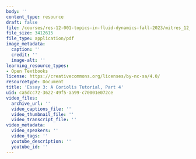 ```yaml
---
body: ''
content_type: resource
draft: false
file: /courses/res-12-001-topics-in-fluid-dynamics-fall-2023/mitres_12_001_f23_essay3_pt4.pdf
file_size: 3412615
file_type: application/pdf
image_metadata:
  caption: ''
  credit: ''
  image-alt: ''
learning_resource_types:
- Open Textbooks
license: https://creativecommons.org/licenses/by-nc-sa/4.0/
resourcetype: Document
title: 'Essay 3: A Coriolis Tutorial, Part 4'
uid: ca5dcc72-3622-49f5-aa99-c70001e072ce
video_files:
  archive_url: ''
  video_captions_file: ''
  video_thumbnail_file: ''
  video_transcript_file: ''
video_metadata:
  video_speakers: ''
  video_tags: ''
  youtube_description: ''
  youtube_id: ''
---
```

